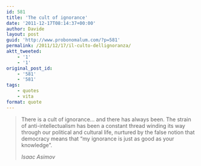 ```yaml
---
id: 581
title: 'The cult of ignorance'
date: '2011-12-17T08:14:37+00:00'
author: Davide
layout: post
guid: 'http://www.probonomalum.com/?p=581'
permalink: /2011/12/17/il-culto-dellignoranza/
aktt_tweeted:
    - '1'
    - '1'
original_post_id:
    - '581'
    - '581'
tags:
    - quotes
    - vita
format: quote
---
```


> There is a cult of ignorance… and there has always been. The strain of anti-intellectualism has been a constant thread winding its way through our political and cultural life, nurtured by the false notion that democracy means that “my ignorance is just as good as your knowledge”.
> 
> <cite>Isaac Asimov</cite>